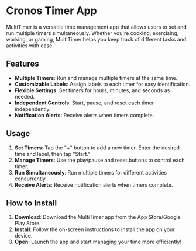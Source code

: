 # Cronos Timer App

MultiTimer is a versatile time management app that allows users to set and run multiple timers simultaneously. Whether you're cooking, exercising, working, or gaming, MultiTimer helps you keep track of different tasks and activities with ease.

## Features

- **Multiple Timers**: Run and manage multiple timers at the same time.
- **Customizable Labels**: Assign labels to each timer for easy identification.
- **Flexible Settings**: Set timers for hours, minutes, and seconds as needed.
- **Independent Controls**: Start, pause, and reset each timer independently.
- **Notification Alerts**: Receive alerts when timers complete.

## Usage

1. **Set Timers**: Tap the "+" button to add a new timer. Enter the desired time and label, then tap "Start."
2. **Manage Timers**: Use the play/pause and reset buttons to control each timer.
3. **Run Simultaneously**: Run multiple timers for different activities concurrently.
4. **Receive Alerts**: Receive notification alerts when timers complete.

## How to Install

1. **Download**: Download the MultiTimer app from the App Store/Google Play Store.
2. **Install**: Follow the on-screen instructions to install the app on your device.
3. **Open**: Launch the app and start managing your time more efficiently!


